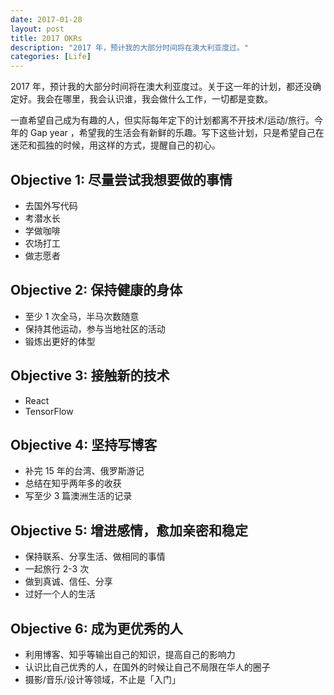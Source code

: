 ```yaml
---
date: 2017-01-28
layout: post
title: 2017 OKRs
description: "2017 年，预计我的大部分时间将在澳大利亚度过。"
categories: [Life]
---
```


2017 年，预计我的大部分时间将在澳大利亚度过。关于这一年的计划，都还没确定好。我会在哪里，我会认识谁，我会做什么工作，一切都是变数。

一直希望自己成为有趣的人，但实际每年定下的计划都离不开技术/运动/旅行。今年的 Gap year ，希望我的生活会有新鲜的乐趣。写下这些计划，只是希望自己在迷茫和孤独的时候，用这样的方式，提醒自己的初心。

## Objective 1: 尽量尝试我想要做的事情
* 去国外写代码
* 考潜水长
* 学做咖啡
* 农场打工
* 做志愿者

## Objective 2: 保持健康的身体
* 至少 1 次全马，半马次数随意
* 保持其他运动，参与当地社区的活动
* 锻炼出更好的体型

## Objective 3: 接触新的技术
* React
* TensorFlow

## Objective 4: 坚持写博客
* 补完 15 年的台湾、俄罗斯游记
* 总结在知乎两年多的收获
* 写至少 3 篇澳洲生活的记录

## Objective 5: 增进感情，愈加亲密和稳定
* 保持联系、分享生活、做相同的事情
* 一起旅行 2-3 次
* 做到真诚、信任、分享
* 过好一个人的生活

## Objective 6: 成为更优秀的人
* 利用博客、知乎等输出自己的知识，提高自己的影响力
* 认识比自己优秀的人，在国外的时候让自己不局限在华人的圈子
* 摄影/音乐/设计等领域，不止是「入门」
